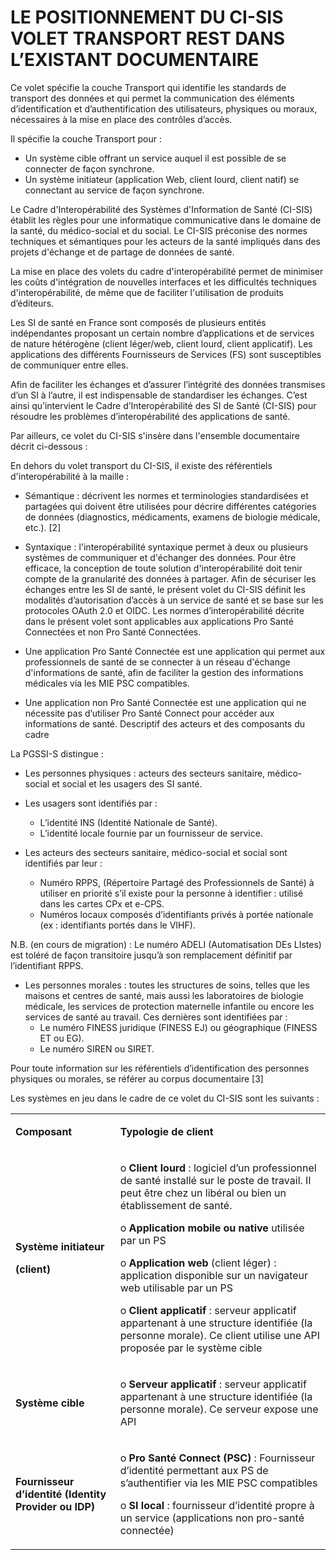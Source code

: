 # LE POSITIONNEMENT DU CI-SIS VOLET TRANSPORT REST DANS L’EXISTANT DOCUMENTAIRE


Ce volet spécifie la couche Transport qui identifie les standards de transport des données et qui permet la communication des éléments d’identification et d’authentification des utilisateurs, physiques ou moraux, nécessaires à la mise en place des contrôles d’accès.

Il spécifie la couche Transport pour :

*	Un système cible offrant un service auquel il est possible de se connecter de façon synchrone.
*	Un système initiateur (application Web, client lourd, client natif) se connectant au service de façon synchrone.

<p style="text-align:center">
<object data="role_systeme.png" type="image/png"></object>

Le Cadre d'Interopérabilité des Systèmes d'Information de Santé (CI-SIS) établit les règles pour une informatique communicative dans le domaine de la santé, du médico-social et du social. Le CI-SIS préconise des normes techniques et sémantiques pour les acteurs de la santé impliqués dans des projets d'échange et de partage de données de santé. 

La mise en place des volets du cadre d'interopérabilité permet de minimiser les coûts d'intégration de nouvelles interfaces et les difficultés techniques d'interopérabilité, de même que de faciliter l'utilisation de produits d’éditeurs.

Les SI de santé en France sont composés de plusieurs entités indépendantes proposant un certain nombre d’applications et de services de nature hétérogène (client léger/web, client lourd, client applicatif). Les applications des différents Fournisseurs de Services (FS) sont susceptibles de communiquer entre elles. 

Afin de faciliter les échanges et d’assurer l’intégrité des données transmises d’un SI à l’autre, il est indispensable de standardiser les échanges. C’est ainsi qu’intervient le Cadre d’Interopérabilité des SI de Santé (CI-SIS) pour résoudre les problèmes d’interopérabilité des applications de santé.
 
<p style="text-align:center">
<object data="composants_flux_REST.png" type="image/png"></object>

Par ailleurs, ce volet du CI-SIS s'insère dans l'ensemble documentaire décrit ci-dessous :

<p style="text-align:center">
<object data="architecture_documentaire.png" type="image/png"></object>


En dehors du volet transport du CI-SIS, il existe des référentiels d'interopérabilité à la maille :
*	Sémantique : décrivent les normes et terminologies standardisées et partagées qui doivent être utilisées pour décrire différentes catégories de données (diagnostics, médicaments, examens de biologie médicale, etc.). [2]

*	Syntaxique : l'interopérabilité syntaxique permet à deux ou plusieurs systèmes de communiquer et d'échanger des données. Pour être efficace, la conception de toute solution d'interopérabilité doit tenir compte de la granularité des données à partager. 
Afin de sécuriser les échanges entre les SI de santé, le présent volet du CI-SIS définit les modalités d’autorisation d’accès à un service de santé et se base sur les protocoles OAuth 2.0 et OIDC. Les normes d’interopérabilité décrite dans le présent volet sont applicables aux applications Pro Santé Connectées et non Pro Santé Connectées.
*	Une application Pro Santé Connectée est une application qui permet aux professionnels de santé de se connecter à un réseau d'échange d'informations de santé, afin de faciliter la gestion des informations médicales via les MIE PSC compatibles.
*	Une application non Pro Santé Connectée est une application qui ne nécessite pas d’utiliser Pro Santé Connect pour accéder aux informations de santé.
Descriptif des acteurs et des composants du cadre

La PGSSI-S distingue :
*	Les personnes physiques : acteurs des secteurs sanitaire, médico-social et social et les usagers des SI santé.
-	Les usagers sont identifiés par :
	* L’identité INS (Identité Nationale de Santé).
    * L’identité locale fournie par un fournisseur de service.

-	Les acteurs des secteurs sanitaire, médico-social et social sont identifiés par leur :
    * Numéro RPPS, (Répertoire Partagé des Professionnels de Santé) à utiliser en priorité s’il existe pour la personne à identifier : utilisé dans les cartes CPx et e-CPS.
    * Numéros locaux composés d’identifiants privés à portée nationale (ex : identifiants portés dans le VIHF).

N.B. (en cours de migration) : Le numéro ADELI (Automatisation DEs LIstes) est toléré de façon transitoire jusqu’à son remplacement définitif par l’identifiant RPPS.

*	Les personnes morales : toutes les structures de soins, telles que les maisons et centres de santé, mais aussi les laboratoires de biologie médicale, les services de protection maternelle infantile ou encore les services de santé au travail. Ces dernières sont identifiées par :
    * Le numéro FINESS juridique (FINESS EJ) ou géographique (FINESS ET ou EG).
    * Le numéro SIREN ou SIRET.

Pour toute information sur les référentiels d’identification des personnes physiques ou morales, se référer au corpus documentaire [3]


Les systèmes en jeu dans le cadre de ce volet du CI-SIS sont les suivants :

<table width="680">
<tbody>
<tr>
<td width="196">
<p><strong>Composant</strong></p>
</td>
<td width="484">
<p><strong>Typologie de client</strong></p>
</td>
</tr>
<tr>
<td width="196">
<p><strong>Syst&egrave;me initiateur </strong></p>
<p><strong>(client)</strong></p>
</td>
<td width="484">
<p>o <strong>Client lourd</strong>&nbsp;: logiciel d&rsquo;un professionnel de sant&eacute; install&eacute; sur le poste de travail. Il peut &ecirc;tre chez un lib&eacute;ral ou bien un &eacute;tablissement de sant&eacute;.</p>
<p>o <strong>Application mobile ou native</strong> utilis&eacute;e par un PS</p>
<p>o <strong>Application web</strong> (client l&eacute;ger)&nbsp;: application disponible sur un navigateur web utilisable par un PS</p>
<p>o <strong>Client applicatif</strong>&nbsp;: serveur applicatif appartenant &agrave; une structure identifi&eacute;e (la personne morale). Ce client utilise une API propos&eacute;e par le syst&egrave;me cible</p>
</td>
</tr>
<tr>
<td width="196">
<p><strong>Syst&egrave;me cible</strong></p>
</td>
<td width="484">
<p>o <strong>Serveur applicatif</strong>&nbsp;: serveur applicatif appartenant &agrave; une structure identifi&eacute;e (la personne morale). Ce serveur expose une API</p>
</td>
</tr>
<tr>
<td width="196">
<p><strong>Fournisseur d&rsquo;identit&eacute; (Identity Provider ou IDP)</strong></p>
</td>
<td width="484">
<p>o <strong>Pro Sant&eacute; Connect (PSC)</strong>&nbsp;: Fournisseur d&rsquo;identit&eacute; permettant aux PS de s&rsquo;authentifier via les MIE PSC compatibles</p>
<p>o <strong>SI local</strong>&nbsp;: fournisseur d&rsquo;identit&eacute; propre &agrave; un service (applications non pro-sant&eacute; connect&eacute;e)</p>
</td>
</tr>
</tbody>
</table>